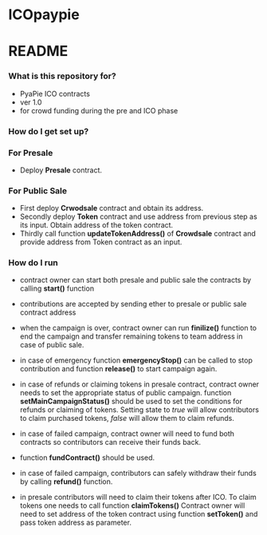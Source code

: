 # ICOpaypie

# README #



### What is this repository for? 

* PyaPie ICO contracts
* ver 1.0
* for crowd funding during the pre and ICO phase


### How do I get set up? 

### For Presale

* Deploy **Presale** contract. 

### For Public Sale


* First deploy **Crwodsale** contract and obtain its address.  
* Secondly deploy **Token** contract and use address from previous step as its input. Obtain address of the token contract.  
* Thirdly call function **updateTokenAddress()** of **Crowdsale** contract and provide address from Token contract as an input.


### How do I run

* contract owner can start both presale and public sale the contracts by calling **start()** function
* contributions are accepted by sending ether to presale or public sale contract address
* when the campaign is over, contract owner can run **finilize()** function to end the campaign and transfer remaining tokens to team address in case of public sale. 
* in case of emergency function **emergencyStop()** can be called to stop contribution and function **release()** to start campaign again. 
* in case of refunds or claiming tokens in presale contract, contract owner needs to set the appropriate status of public campaign.
 function **setMainCampaignStatus()** should be used to set the conditions for refunds or claiming of tokens. 
 Setting state to *true* will allow contributors to claim purchased tokens, *false* will allow them to claim refunds. 
* in case of failed campaign, contract owner will need to fund both contracts so contributors can receive their funds back.
* function **fundContract()** should be used. 

* in case of failed campaign, contributors can safely withdraw their funds by calling **refund()** function. 
* in presale contributors will need to claim their tokens after ICO. To claim tokens one needs to call function **claimTokens()**
Contract owner will need to set address of the token contract using function **setToken()** and pass token address as parameter. 

